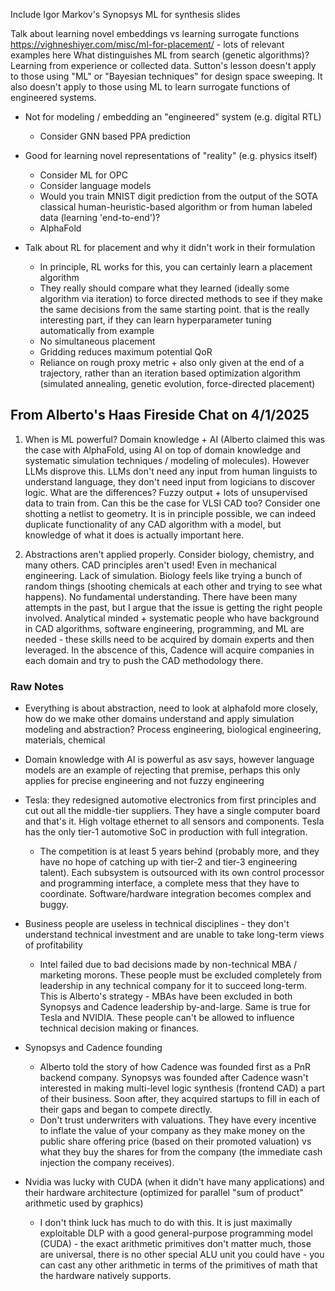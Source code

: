 Include Igor Markov's Synopsys ML for synthesis slides

Talk about learning novel embeddings vs learning surrogate functions
https://vighneshiyer.com/misc/ml-for-placement/ - lots of relevant examples here
What distinguishes ML from search (genetic algorithms)? Learning from experience or collected data. Sutton's lesson doesn't apply to those using "ML" or "Bayesian techniques" for design space sweeping. It also doesn't apply to those using ML to learn surrogate functions of engineered systems.

- Not for modeling / embedding an "engineered" system (e.g. digital RTL)
  - Consider GNN based PPA prediction
- Good for learning novel representations of "reality" (e.g. physics itself)
  - Consider ML for OPC
  - Consider language models
  - Would you train MNIST digit prediction from the output of the SOTA classical human-heuristic-based algorithm or from human labeled data (learning 'end-to-end')?
  - AlphaFold

- Talk about RL for placement and why it didn't work in their formulation
  - In principle, RL works for this, you can certainly learn a placement algorithm
  - They really should compare what they learned (ideally some algorithm via iteration) to force directed methods to see if they make the same decisions from the same starting point. that is the really interesting part, if they can learn hyperparameter tuning automatically from example
  - No simultaneous placement
  - Gridding reduces maximum potential QoR
  - Reliance on rough proxy metric + also only given at the end of a trajectory, rather than an iteration based optimization algorithm (simulated annealing, genetic evolution, force-directed placement)

## From Alberto's Haas Fireside Chat on 4/1/2025

1. When is ML powerful? Domain knowledge + AI (Alberto claimed this was the case with AlphaFold, using AI on top of domain knowledge and systematic simulation techniques / modeling of molecules). However LLMs disprove this. LLMs don't need any input from human linguists to understand language, they don't need input from logicians to discover logic. What are the differences? Fuzzy output + lots of unsupervised data to train from. Can this be the case for VLSI CAD too? Consider one shotting a netlist to geometry. It is in principle possible, we can indeed duplicate functionality of any CAD algorithm with a model, but knowledge of what it does is actually important here.

2. Abstractions aren't applied properly. Consider biology, chemistry, and many others. CAD principles aren't used! Even in mechanical engineering. Lack of simulation. Biology feels like trying a bunch of random things (shooting chemicals at each other and trying to see what happens). No fundamental understanding. There have been many attempts in the past, but I argue that the issue is getting the right people involved. Analytical minded + systematic people who have background in CAD algorithms, software engineering, programming, and ML are needed - these skills need to be acquired by domain experts and then leveraged. In the abscence of this, Cadence will acquire companies in each domain and try to push the CAD methodology there.

### Raw Notes

- Everything is about abstraction, need to look at alphafold more closely, how do we make other domains understand and apply simulation modeling and abstraction? Process engineering, biological engineering, materials, chemical
- Domain knowledge with AI is powerful as asv says, however language models are an example of rejecting that premise, perhaps this only applies for precise engineering and not fuzzy engineering

- Tesla: they redesigned automotive electronics from first principles and cut out all the middle-tier suppliers. They have a single computer board and that's it. High voltage ethernet to all sensors and components. Tesla has the only tier-1 automotive SoC in production with full integration.
  - The competition is at least 5 years behind (probably more, and they have no hope of catching up with tier-2 and tier-3 engineering talent). Each subsystem is outsourced with its own control processor and programming interface, a complete mess that they have to coordinate. Software/hardware integration becomes complex and buggy.
- Business people are useless in technical disciplines - they don't understand technical investment and are unable to take long-term views of profitability
  - Intel failed due to bad decisions made by non-technical MBA / marketing morons. These people must be excluded completely from leadership in any technical company for it to succeed long-term. This is Alberto's strategy - MBAs have been excluded in both Synopsys and Cadence leadership by-and-large. Same is true for Tesla and NVIDIA. These people can't be allowed to influence technical decision making or finances.
- Synopsys and Cadence founding
  - Alberto told the story of how Cadence was founded first as a PnR backend company. Synopsys was founded after Cadence wasn't interested in making multi-level logic synthesis (frontend CAD) a part of their business. Soon after, they acquired startups to fill in each of their gaps and began to compete directly.
  - Don't trust underwriters with valuations. They have every incentive to inflate the value of your company as they make money on the public share offering price (based on their promoted valuation) vs what they buy the shares for from the company (the immediate cash injection the company receives).
- Nvidia was lucky with CUDA (when it didn't have many applications) and their hardware architecture (optimized for parallel "sum of product" arithmetic used by graphics)
  - I don't think luck has much to do with this. It is just maximally exploitable DLP with a good general-purpose programming model (CUDA) - the exact arithmetic primitives don't matter much, those are universal, there is no other special ALU unit you could have - you can cast any other arithmetic in terms of the primitives of math that the hardware natively supports.
